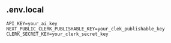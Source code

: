 ## .env.local
```
API_KEY=your_ai_key
NEXT_PUBLIC_CLERK_PUBLISHABLE_KEY=your_clek_publishable_key
CLERK_SECRET_KEY=your_clerk_secret_key
```

